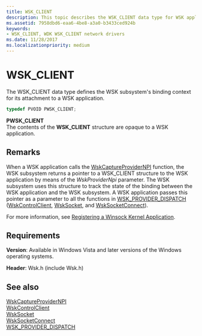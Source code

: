 ```yaml
---
title: WSK_CLIENT
description: This topic describes the WSK_CLIENT data type for WSK applications.
ms.assetid: 7958dbd6-eaa6-4be8-a3a0-b3433ced924b
keywords:
- WSK_CLIENT, WDK WSK_CLIENT network drivers
ms.date: 11/28/2017
ms.localizationpriority: medium
---
```


# WSK_CLIENT

The WSK_CLIENT data type defines the WSK subsystem's binding context for its attachment to a WSK application.

```c++
typedef PVOID PWSK_CLIENT;
```

**PWSK_CLIENT**  
The contents of the **WSK_CLIENT** structure are opaque to a WSK application.

## Remarks

When a WSK application calls the [WskCaptureProviderNPI](https://docs.microsoft.com/windows-hardware/drivers/ddi/wsk/nf-wsk-wskcaptureprovidernpi) function, the WSK subsystem returns a pointer to a WSK_CLIENT structure to the WSK application by means of the *WskProviderNpi* parameter. The WSK subsystem uses this structure to track the state of the binding between the WSK application and the WSK subsystem. A WSK application passes this pointer as a parameter to all the functions in [WSK_PROVIDER_DISPATCH](https://docs.microsoft.com/windows-hardware/drivers/ddi/wsk/ns-wsk-_wsk_provider_dispatch) ([WskControlClient](https://docs.microsoft.com/windows-hardware/drivers/ddi/wsk/nc-wsk-pfn_wsk_control_client), [WskSocket](https://docs.microsoft.com/windows-hardware/drivers/ddi/wsk/nc-wsk-pfn_wsk_socket), and [WskSocketConnect](https://docs.microsoft.com/windows-hardware/drivers/ddi/wsk/nc-wsk-pfn_wsk_socket_connect)).

For more information, see [Registering a Winsock Kernel Application](registering-a-winsock-kernel-application.md).

## Requirements

**Version**: Available in Windows Vista and later versions of the Windows operating systems.

**Header**: Wsk.h (include Wsk.h)


## See also

[WskCaptureProviderNPI](https://docs.microsoft.com/windows-hardware/drivers/ddi/wsk/nf-wsk-wskcaptureprovidernpi)  
[WskControlClient](https://docs.microsoft.com/windows-hardware/drivers/ddi/wsk/nc-wsk-pfn_wsk_control_client)  
[WskSocket](https://docs.microsoft.com/windows-hardware/drivers/ddi/wsk/nc-wsk-pfn_wsk_socket)  
[WskSocketConnect](https://docs.microsoft.com/windows-hardware/drivers/ddi/wsk/nc-wsk-pfn_wsk_socket_connect)  
[WSK_PROVIDER_DISPATCH](https://docs.microsoft.com/windows-hardware/drivers/ddi/wsk/ns-wsk-_wsk_provider_dispatch)


